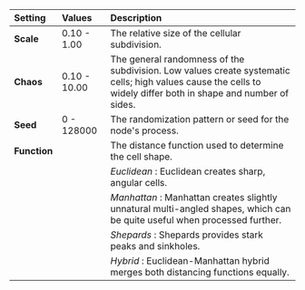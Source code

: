 | Setting      | Values       | Description                                                                                                                                                    |
| :----------- | :----------- | :------------------------------------------------------------------------------------------------------------------------------------------------------------- |
| **Scale**    | 0.10 - 1.00  | The relative size of the cellular subdivision.                                                                                                                 |
| **Chaos**    | 0.10 - 10.00 | The general randomness of the subdivision. Low values create systematic cells; high values cause the cells to widely differ both in shape and number of sides. |
| **Seed**     | 0 - 128000   | The randomization pattern or seed for the node's process.                                                                                                      |
| **Function** |              | The distance function used to determine the cell shape.                                                                                                        |
|              |              | *Euclidean* : Euclidean creates sharp, angular cells.                                                                                                          |
|              |              | *Manhattan* : Manhattan creates slightly unnatural multi-angled shapes, which can be quite useful when processed further.                                      |
|              |              | *Shepards* : Shepards provides stark peaks and sinkholes.                                                                                                      |
|              |              | *Hybrid* : Euclidean-Manhattan hybrid merges both distancing functions equally.                                                                                |





<!--examples-->
